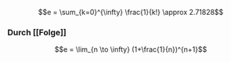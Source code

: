 $$e = \sum_{k=0}^{\infty} \frac{1}{k!} \approx 2.71828$$


### Durch [[Folge]]
$$e = \lim_{n \to \infty} (1+\frac{1}{n})^{n+1}$$

